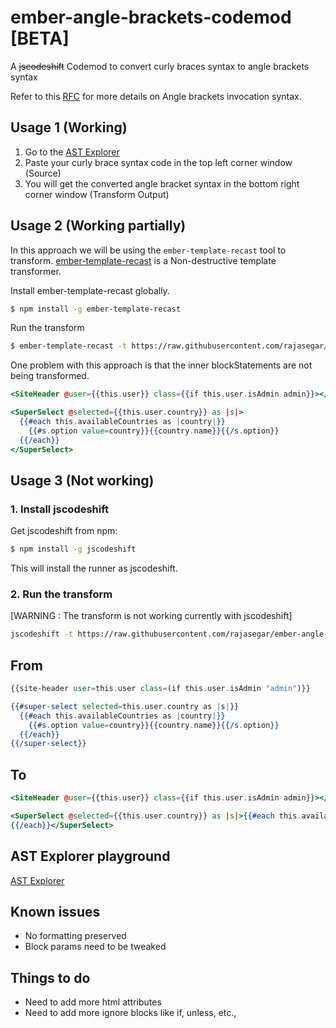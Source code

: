 # ember-angle-brackets-codemod [BETA]
A ~~jscodeshift~~ Codemod to convert curly braces syntax to angle brackets syntax

Refer to this [RFC](https://github.com/emberjs/rfcs/blob/master/text/0311-angle-bracket-invocation.md) for more details on Angle brackets invocation syntax.

## Usage 1 (Working)

1. Go to the [AST Explorer](https://astexplorer.net/#/gist/b128d5545d7ccc52400b922f3b5010b4/571266d8c29cb8eb1bd5730c0c388526081cce46)
2. Paste your curly brace syntax code in the top left corner window (Source)
3. You will get the converted angle bracket syntax in the bottom right corner window (Transform Output)

## Usage 2 (Working partially)
In this approach we will be using the `ember-template-recast` tool  to transform.
[ember-template-recast](https://github.com/ember-template-lint/ember-template-recast) is a Non-destructive template transformer.

Install ember-template-recast globally.
```sh
$ npm install -g ember-template-recast
```

Run the transform
```sh
$ ember-template-recast -t https://raw.githubusercontent.com/rajasegar/ember-angle-brackets-codemods/master/transforms/etr-transform.js app/templates
```

One problem with this approach is that the inner blockStatements are not being transformed.

```hbs
<SiteHeader @user={{this.user}} class={{if this.user.isAdmin admin}}></SiteHeader>

<SuperSelect @selected={{this.user.country}} as |s|>
  {{#each this.availableCountries as |country|}}
    {{#s.option value=country}}{{country.name}}{{/s.option}}
  {{/each}}
</SuperSelect>
```


## Usage 3 (Not working)

### 1. Install jscodeshift
Get jscodeshift from npm:

```sh
$ npm install -g jscodeshift
```
This will install the runner as jscodeshift.

### 2. Run the transform
[WARNING : The transform is not working currently with jscodeshift]

```sh
jscodeshift -t https://raw.githubusercontent.com/rajasegar/ember-angle-brackets-codemods/master/transforms/transform.js app/templates
```


## From
```hbs
{{site-header user=this.user class=(if this.user.isAdmin "admin")}}

{{#super-select selected=this.user.country as |s|}}
  {{#each this.availableCountries as |country|}}
    {{#s.option value=country}}{{country.name}}{{/s.option}}
  {{/each}}
{{/super-select}}
```

## To
```hbs
<SiteHeader @user={{this.user}} class={{if this.user.isAdmin admin}}></SiteHeader>

<SuperSelect @selected={{this.user.country}} as |s|>{{#each this.availableCountries as |country|}}    <S.option value={{country}}>{{country.name}}</S.option>
{{/each}}</SuperSelect>
```

## AST Explorer playground
[AST Explorer](https://astexplorer.net/#/gist/b128d5545d7ccc52400b922f3b5010b4/571266d8c29cb8eb1bd5730c0c388526081cce46)

## Known issues
- No formatting preserved
- Block params need to be tweaked

## Things to do
- Need to add more html attributes
- Need to add more ignore blocks like if, unless, etc.,
